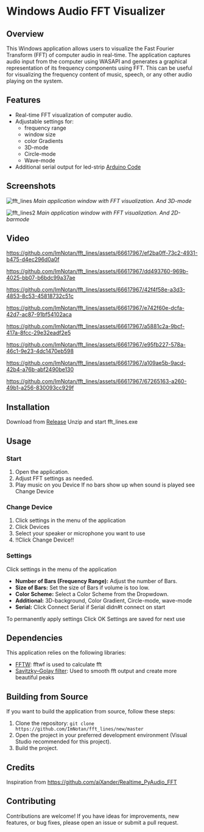 # Windows Audio FFT Visualizer

## Overview

This Windows application allows users to visualize the Fast Fourier Transform (FFT) of computer audio in real-time. The application captures audio input from the computer using WASAPI and generates a graphical representation of its frequency components using FFT. This can be useful for visualizing the frequency content of music, speech, or any other audio playing on the system.

## Features

- Real-time FFT visualization of computer audio.
- Adjustable settings for:
    -  frequency range
    -  window size
    -  color Gradients
    -  3D-mode
    -  Circle-mode
    -  Wave-mode
- Additional serial output for led-strip [Arduino Code](https://github.com/ImNotan/fft_lines_arduino)

## Screenshots

![fft_lines](https://github.com/ImNotan/fft_lines/assets/66617967/552ea3a5-3716-414e-bc48-687abf54e4ee)
*Main application window with FFT visualization. And 3D-mode*

![fft_lines2](https://github.com/ImNotan/fft_lines/assets/66617967/b32c7eab-31f9-43f4-a829-b15fa971294f)
*Main application window with FFT visualization. And 2D-barmode*

## Video



https://github.com/ImNotan/fft_lines/assets/66617967/ef2ba0ff-73c2-4931-b475-d4ec296d0a0f



https://github.com/ImNotan/fft_lines/assets/66617967/dd493760-969b-4025-bb07-b6bdc99a37ae



https://github.com/ImNotan/fft_lines/assets/66617967/42f4f58e-a3d3-4853-8c53-45818732c51c



https://github.com/ImNotan/fft_lines/assets/66617967/e742f60e-dcfa-42d7-ac87-91bf54102aca



https://github.com/ImNotan/fft_lines/assets/66617967/a5881c2a-9bcf-417a-8fcc-29e32eadf2e5



https://github.com/ImNotan/fft_lines/assets/66617967/e95fb227-578a-46c1-9e23-4dc1470eb598



https://github.com/ImNotan/fft_lines/assets/66617967/a109ae5b-9acd-42b4-a76b-abf2490be130



https://github.com/ImNotan/fft_lines/assets/66617967/67265163-a260-49b1-a256-830093cc929f



## Installation
Download from [Release](https://github.com/ImNotan/fft_lines/releases/tag/v1.1.0)
Unzip and start fft_lines.exe


## Usage

### Start
1. Open the application.
2. Adjust FFT settings as needed.
3. Play music on you Device
If no bars show up when sound is played see Change Device

### Change Device
1. Click settings in the menu of the application
2. Click Devices
3. Select your speaker or microphone you want to use
4. !!Click Change Device!!

### Settings

Click settings in the menu of the application
- **Number of Bars (Frequency Range):** Adjust the number of Bars.
- **Size of Bars:** Set the size of Bars if volume is too low.
- **Color Scheme:** Select a Color Scheme from the Dropwdown.
- **Additional:** 3D-background, Color Gradient, Circle-mode, wave-mode
- **Serial:** Click Connect Serial if Serial didn#t connect on start

To permanently apply settings Click OK
Settings are saved for next use

## Dependencies

This application relies on the following libraries:

- [FFTW](https://www.fftw.org/): fftwf is used to calculate fft
- [Savitzky–Golay filter](https://github.com/thatchristoph/vmd-cvs-github/blob/master/plugins/signalproc/src/sgsmooth.C): Used to smooth fft output and create more beautiful peaks

## Building from Source

If you want to build the application from source, follow these steps:

1. Clone the repository: `git clone https://github.com/ImNotan/fft_lines/new/master`
2. Open the project in your preferred development environment (Visual Studio recommended for this project).
3. Build the project.

## Credits
Inspiration from https://github.com/aiXander/Realtime_PyAudio_FFT

## Contributing

Contributions are welcome! If you have ideas for improvements, new features, or bug fixes, please open an issue or submit a pull request.
